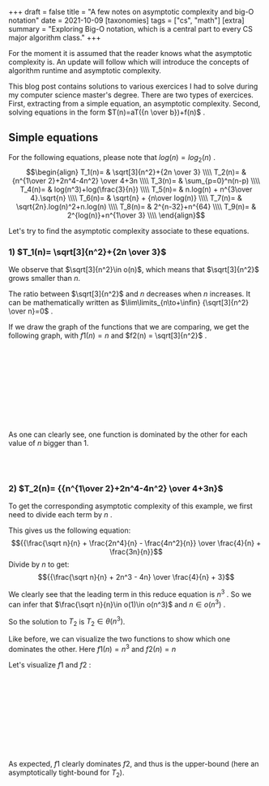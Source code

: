 +++
draft = false
title = "A few notes on asymptotic complexity and big-O notation"
date = 2021-10-09
[taxonomies]
tags = ["cs", "math"]
[extra]
summary = "Exploring Big-O notation, which is a central part to every CS major algorithm class."
+++

For the moment it is assumed that the reader knows what the asymptotic complexity is. An update will follow which will introduce the concepts of algorithm runtime and asymptotic complexity. 

This blog post contains solutions to various exercices I had to solve during my computer science master's degree. There are two types of exercices. First, extracting from a simple equation, an asymptotic complexity. Second, solving equations in the form $T(n)=aT({n \over b})+f(n)$ .

## Simple equations

For the following equations, please note that $log(n)=log_2(n)$ .
$$\begin{align}
    T_1(n)= & \sqrt[3]{n^2}+{2n \over 3} \\\\
    T_2(n)= & {n^{1\over 2}+2n^4-4n^2} \over 4+3n    \\\\
    T_3(n)= & \sum_{p=0}^n(n-p) \\\\
    T_4(n)= & log(n^3)+log(\frac{3}{n}) \\\\
    T_5(n)= & n.log(n) + n^{3\over 4}.\sqrt{n} \\\\
    T_6(n)= & \sqrt{n} + {n\over log(n)} \\\\
    T_7(n)= & \sqrt{2n}.log(n)^2+n.log(n) \\\\
    T_8(n)= & 2^{n-32}+n^{64} \\\\
    T_9(n)= & 2^{log(n)}+n^{1\over 3} \\\\
\end{align}$$

Let's try to find the asymptotic complexity associate to these equations.


### 1) $T_1(n)= \sqrt[3]{n^2}+{2n \over 3}$
We observe that $\sqrt[3]{n^2}\in o(n)$, which means that $\sqrt[3]{n^2}$ grows smaller than $n$.

The ratio between $\sqrt[3]{n^2}$ and $n$ decreases when $n$ increases. It can be mathematically written as $\lim\limits_{n\to+\infin} {\sqrt[3]{n^2} \over n}=0$ .

If we draw the graph of the functions that we are comparing, we get the following graph, with $f1(n) = n$ and $f2(n) = \sqrt[3]{n^2}$ .

<svg class="xy-chart"></svg>
<script src="https://cdn.jsdelivr.net/npm/chart.xkcd@1/dist/chart.xkcd.min.js"></script>
<script>
    // func: takes range + f and applies f to range
    // f: simple math func
    function apply(f, start, end) {
        let arr = []
        for (let i = start; i <= end; i++) {
            arr.push(f(i))       
        }
        return arr
    }
    function gen_labels(start, end) {
        let arr = []
        for (let i = start; i <= end; i++) {
            arr.push(`${i}`)       
        }
        return arr
    }
    let svg = document.querySelector('.xy-chart')
    let lineChart = new chartXkcd.Line(svg, {
        title: 'comparing f1(n) & f2(n)',
        xLabel: 'n',
        yLabel: 'y',
        data: {
            labels: gen_labels(1, 10),
            datasets: [
                {
                    label: 'f1(n)',
                    data: apply(x => x, 1, 10),
                }, 
                {
                    label: 'f2(n)',
                    data: apply(x => Math.pow(x*x, 1/3), 1, 10),
                }
            ],
        },
        options: {
            yTickCount: 10,
            legendPosition: chartXkcd.config.positionType.upLeft,
            backgroundColor: '#f6f6f6'
        }
    })
</script>

As one can clearly see, one function is dominated by the other for each value of $n$ bigger than 1.

<br><br>

### 2) $T_2(n)= {{n^{1\over 2}+2n^4-4n^2} \over 4+3n}$

To get the corresponding asymptotic complexity of this example, we first need to divide each term by $n$ .

This gives us the following equation:
$${{\frac{\sqrt n}{n} + \frac{2n^4}{n} - \frac{4n^2}{n}} \over \frac{4}{n} + \frac{3n}{n}}$$
Divide by $n$ to get:
$${{\frac{\sqrt n}{n} + 2n^3 - 4n} \over \frac{4}{n} + 3}$$


We clearly see that the leading term in this reduce equation is $n^3$ . So we can infer that $\frac{\sqrt n}{n}\in o(1)\in o(n^3)$ and $n\in o(n^3)$ .

So the solution to $T_2$ is $T_2 \in \theta(n^3)$.

Like before, we can visualize the two functions to show which one dominates the other. Here $f1(n)=n^3$ and $f2(n)=n$

Let's visualize $f1$ and $f2$ :


<svg class="T2-chart"></svg>
<script>
    svg = document.querySelector('.T2-chart')
    lineChart = new chartXkcd.Line(svg, {
        title: 'comparing f1(n) & f2(n)',
        xLabel: 'n',
        yLabel: 'y',
        data: {
            labels: gen_labels(1, 10),
            datasets: [
                {
                    label: 'f1(n)',
                    data: apply(x => x*x*x*x, 1, 10),
                }, 
                {
                    label: 'f2(n)',
                    data: apply(x => x, 1, 10),
                }
            ],
        },
        options: {
            yTickCount: 10,
            legendPosition: chartXkcd.config.positionType.upLeft,
            backgroundColor: '#f6f6f6'
        }
    })
</script>

As expected, $f1$ clearly dominates $f2$, and thus is the upper-bound (here an asymptotically tight-bound for $T_2$).